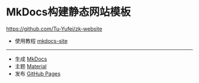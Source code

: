 # MkDocs构建静态网站模板

<https://github.com/Tu-Yufei/zk-website>

- 使用教程 [mkdocs-site](https://github.com/Tu-Yufei/zk-website)

---

- 生成 [MkDocs](https://www.mkdocs.org) 
- 主题 [Material](https://github.com/squidfunk/mkdocs-material)
- 发布 [GitHub Pages](https://github.com/Tu-Yufei/zk-website/)
